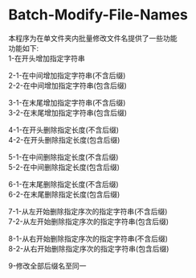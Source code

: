 # Batch-Modify-File-Names  
本程序为在单文件夹内批量修改文件名提供了一些功能  
功能如下:  
1-在开头增加指定字符串  
  
2-1-在中间增加指定字符串(不含后缀)  
2-2-在中间增加指定字符串(包含后缀)  
  
3-1-在末尾增加指定字符串(不含后缀)  
3-2-在末尾增加指定字符串(包含后缀)  
  
4-1-在开头删除指定长度(不含后缀)  
4-2-在开头删除指定长度(包含后缀)  
  
5-1-在中间删除指定长度(不含后缀)  
5-2-在中间删除指定长度(包含后缀)  
  
6-1-在末尾删除指定长度(不含后缀)  
6-2-在末尾删除指定长度(包含后缀)  
  
7-1-从左开始删除指定序次的指定字符串(不含后缀)  
7-2-从左开始删除指定序次的指定字符串(包含后缀)  
  
8-1-从右开始删除指定序次的指定字符串(不含后缀)  
8-2-从右开始删除指定序次的指定字符串(包含后缀)  
  
9-修改全部后缀名至同一
